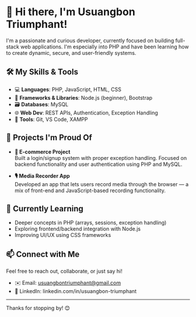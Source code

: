 # 👋 Hi there, I'm Usuangbon Triumphant!

I'm a passionate and curious developer, currently focused on building full-stack web applications. I'm especially into PHP and have been learning how to create dynamic, secure, and user-friendly systems.

## 🛠️ My Skills & Tools

- 💻 **Languages**: PHP, JavaScript, HTML, CSS
- 🧰 **Frameworks & Libraries**: Node.js (beginner), Bootstrap
- 🗃️ **Databases**: MySQL
- 🌐 **Web Dev**: REST APIs, Authentication, Exception Handling
- 🧪 **Tools**: Git, VS Code, XAMPP

## 🚀 Projects I'm Proud Of

- **🛒 E-commerce Project**  
  Built a login/signup system with proper exception handling. Focused on backend functionality and user authentication using PHP and MySQL.

- **🎙️ Media Recorder App**  
  Developed an app that lets users record media through the browser — a mix of front-end and JavaScript-based recording functionality.

## 🌱 Currently Learning

- Deeper concepts in PHP (arrays, sessions, exception handling)
- Exploring frontend/backend integration with Node.js
- Improving UI/UX using CSS frameworks

## 📫 Connect with Me

Feel free to reach out, collaborate, or just say hi!

- ✉️ Email: usuangbontriumphant@gmail.com
- 💼 LinkedIn: linkedin.com/in/usuangbon-triumphant

---

Thanks for stopping by! 😊

<!---
Triumphant307/Triumphant307 is a ✨ special ✨ repository because its `README.md` (this file) appears on your GitHub profile.
You can click the Preview link to take a look at your changes.
--->
